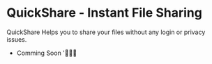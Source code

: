 # **QuickShare - Instant File Sharing**   
QuickShare Helps you to share your files without any login or privacy issues.

- Comming Soon '🤙🏻✨
